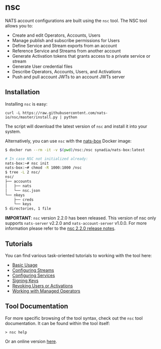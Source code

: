 # nsc

NATS account configurations are built using the `nsc` tool. The NSC tool allows you to:

* Create and edit Operators, Accounts, Users
* Manage publish and subscribe permissions for Users
* Define Service and Stream exports from an account
* Reference Service and Streams from another account 
* Generate Activation tokens that grants access to a private service or stream
* Generate User credential files
* Describe Operators, Accounts, Users, and Activations
* Push and pull account JWTs to an account JWTs server

## Installation

Installing `nsc` is easy:

```text
curl -L https://raw.githubusercontent.com/nats-io/nsc/master/install.py | python
```

The script will download the latest version of `nsc` and install it into your system.

Alternatively, you can use `nsc` with the [nats-box](https://hub.docker.com/r/synadia/nats-box) Docker image:

```bash
$ docker run --rm -it -v $(pwd)/nsc:/nsc synadia/nats-box:latest

# In case NSC not initialized already:
nats-box:~# nsc init
nats-box:~# chmod -R 1000:1000 /nsc
$ tree -L 2 nsc/
nsc/
├── accounts
│   ├── nats
│   └── nsc.json
└── nkeys
    ├── creds
    └── keys
5 directories, 1 file
```

**IMPORTANT**: `nsc` version 2.2.0 has been released. This version of nsc only supports
`nats-server` v2.2.0 and `nats-account-server` v1.0.0. For more information please refer
to the [nsc 2.2.0 release notes](https://github.com/nats-io/nsc/releases/tag/2.2.0).


## Tutorials

You can find various task-oriented tutorials to working with the tool here:

* [Basic Usage](basics.md)
* [Configuring Streams](streams.md)
* [Configuring Services](services.md)
* [Signing Keys](signing_keys.md)
* [Revoking Users or Activations](revocation.md)
* [Working with Managed Operators](managed.md)

## Tool Documentation

For more specific browsing of the tool syntax, check out the `nsc` tool documentation. It can be found within the tool itself:

```text
> nsc help
```

Or an online version [here](https://nats-io.github.io/nsc).

